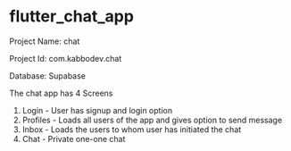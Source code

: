 # flutter_chat_app

Project Name: chat

Project Id: com.kabbodev.chat

Database: Supabase

The chat app has 4 Screens
1. Login - User has signup and login option
2. Profiles - Loads all users of the app and gives option to send message
3. Inbox - Loads the users to whom user has initiated the chat
4. Chat - Private one-one chat
